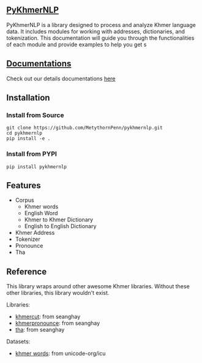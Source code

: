 ## [PyKhmerNLP](https://metythornpenn.github.io/pykhmernlp/)

PyKhmerNLP is a library designed to process and analyze Khmer language data. It includes modules for working with addresses, dictionaries, and tokenization. This documentation will guide you through the functionalities of each module and provide examples to help you get s

## [Documentations](https://metythornpenn.github.io/pykhmernlp/)

Check out our details documentations [here](https://metythornpenn.github.io/pykhmernlp/)

## Installation

### Install from Source

```shell
git clone https://github.com/MetythornPenn/pykhmernlp.git
cd pykhmernlp
pip install -e .
```

### Install from PYPI

```shell
pip install pykhmernlp
```

## Features 

- Corpus
    + Khmer words
    + English Word
    + Khmer to Khmer Dictionary
    + English to English Dictionary
- Khmer Address
- Tokenizer
- Pronounce
- Tha


## Reference 

This library wraps around other awesome Khmer libraries. Without these other libraries, this library wouldn't exist.

Libraries:

- [khmercut](https://github.com/seanghay/tha): from seanghay
- [khmerpronounce](https://github.com/seanghay/khmerpronounce): from seanghay
- [tha](https://github.com/seanghay/tha): from seanghay

Datasets:

- [khmer words](https://github.com/unicode-org/icu): from unicode-org/icu